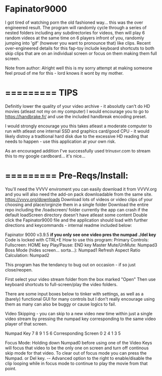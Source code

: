 # Fapinator9000
I got tired of watching porn the old fashioned way... this was the over engineered result. The program will randomly cycle through a series of nested folders including any subdirectories for videos, then will play 6 random videos at the same time on 6 players infront of you, randomly jumping into 'gif' (however you want to pronounce that) like clips. Recent over-engineered details for this fap-toy include keyboard shortcuts to both skip clips that are on an individual screen or focus on them making them full screen. 

Note from author: 
Alright well this is my sorry attempt at making someone feel proud of me for this - lord knows it wont by my mother. 

=========
TIPS
=========
Definitly lower the quality of your video archive - it absolutly can't do HD movies (atleast not my on my computer) I would encourage you to go to https://handbrake.fr/ and use the included handbreak encoding preset. 
	
I would strongly encourage you this takes atleast a moderate computer to run with atleast one internal SSD and graphics card/good CPU - it would likely distroy a tradtional hard disk due to the excessive HD reading that needs to happen - use this application at your own risk. 

As an encouraged addition I've successfully used trinusvr.com to stream this to my google cardboard... it's nice... 

=========
Pre-Reqs/Install:
=========
You'll need the VVVV enviroment you can easily download it from VVVV.org and you will also need the add-on pack downloadable from the same site. https://vvvv.org/downloads
Download lots of videos or video clips of your choosing and place/orginzie them in a single folder
Download the entire repo including the /loadscreen/ folder 
	currently the app can crash if the default loadScreen directory doesn't have atleast some content
Double click the Fapinator9000 file and the application should load with further directions and keycommands - internal readme included below: 

Fapinator 9000 v3.9.5
****if you only see one video pres the numpad ./del key****
Code is locked with CTRL+E
How to use this program: 
Primary Controls: 
Fullscreen: HOME key
Play/Pause: END key
Master Mute/UnMute: Numpad3
Boss Mode (hides screen... sorta...): Numpad1
Refresh Aspect Ratio Calculation: Numpad2

This program has the tendancy to bug out on occasion - if so just close/reopen. 

First select your video stream folder from the box marked "Open"
Then use keyboard shortcuts to full-screen/play the video folders. 

There are some input boxes below to tinker with settings, as well as a (barely) functional GUI for many controls but I don't really encourage using them as many can also be buggy or cause logics to fail. 

Video Skipping - you can skip to a new video new time within just a single video stream by pressing the numpad key corresponding to the same video player of that screen. 

Numpad Key
7 8 9
1 5 6
Corresponding Screen
0 2 4
1 3 5

Focus Mode: 
Holding down Numpad0 before using one of the Video Keys will focus that video to be the only one on screen and turn off continous skip mode for that video. To clear out of focus mode you can press the Numpad. or Del key. -- Advanced option to the right to enable/disable the clip looping while in focus mode to continue to play the movie from that point.

